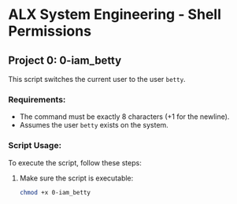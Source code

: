 # ALX System Engineering - Shell Permissions

## Project 0: 0-iam_betty

This script switches the current user to the user `betty`.

### Requirements:
- The command must be exactly 8 characters (+1 for the newline).
- Assumes the user `betty` exists on the system.

### Script Usage:
To execute the script, follow these steps:

1. Make sure the script is executable:
   ```bash
   chmod +x 0-iam_betty


